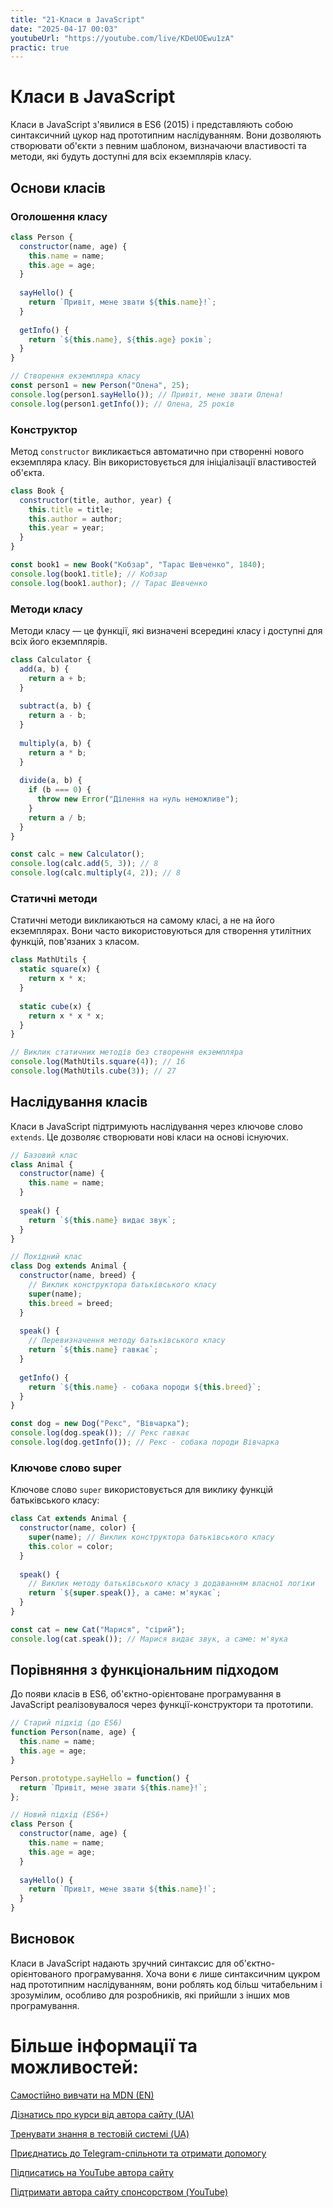 ```yaml
---
title: "21-Класи в JavaScript"
date: "2025-04-17 00:03"
youtubeUrl: "https://youtube.com/live/KDeUOEwu1zA"
practic: true
---
```

# Класи в JavaScript

Класи в JavaScript з'явилися в ES6 (2015) і представляють собою синтаксичний цукор над прототипним наслідуванням. Вони дозволяють створювати об'єкти з певним шаблоном, визначаючи властивості та методи, які будуть доступні для всіх екземплярів класу.

## Основи класів

### Оголошення класу

```javascript
class Person {
  constructor(name, age) {
    this.name = name;
    this.age = age;
  }
  
  sayHello() {
    return `Привіт, мене звати ${this.name}!`;
  }
  
  getInfo() {
    return `${this.name}, ${this.age} років`;
  }
}

// Створення екземпляра класу
const person1 = new Person("Олена", 25);
console.log(person1.sayHello()); // Привіт, мене звати Олена!
console.log(person1.getInfo()); // Олена, 25 років
```

### Конструктор

Метод `constructor` викликається автоматично при створенні нового екземпляра класу. Він використовується для ініціалізації властивостей об'єкта.

```javascript
class Book {
  constructor(title, author, year) {
    this.title = title;
    this.author = author;
    this.year = year;
  }
}

const book1 = new Book("Кобзар", "Тарас Шевченко", 1840);
console.log(book1.title); // Кобзар
console.log(book1.author); // Тарас Шевченко
```

### Методи класу

Методи класу — це функції, які визначені всередині класу і доступні для всіх його екземплярів.

```javascript
class Calculator {
  add(a, b) {
    return a + b;
  }
  
  subtract(a, b) {
    return a - b;
  }
  
  multiply(a, b) {
    return a * b;
  }
  
  divide(a, b) {
    if (b === 0) {
      throw new Error("Ділення на нуль неможливе");
    }
    return a / b;
  }
}

const calc = new Calculator();
console.log(calc.add(5, 3)); // 8
console.log(calc.multiply(4, 2)); // 8
```

### Статичні методи

Статичні методи викликаються на самому класі, а не на його екземплярах. Вони часто використовуються для створення утилітних функцій, пов'язаних з класом.

```javascript
class MathUtils {
  static square(x) {
    return x * x;
  }
  
  static cube(x) {
    return x * x * x;
  }
}

// Виклик статичних методів без створення екземпляра
console.log(MathUtils.square(4)); // 16
console.log(MathUtils.cube(3)); // 27
```

## Наслідування класів

Класи в JavaScript підтримують наслідування через ключове слово `extends`. Це дозволяє створювати нові класи на основі існуючих.

```javascript
// Базовий клас
class Animal {
  constructor(name) {
    this.name = name;
  }
  
  speak() {
    return `${this.name} видає звук`;
  }
}

// Похідний клас
class Dog extends Animal {
  constructor(name, breed) {
    // Виклик конструктора батьківського класу
    super(name);
    this.breed = breed;
  }
  
  speak() {
    // Перевизначення методу батьківського класу
    return `${this.name} гавкає`;
  }
  
  getInfo() {
    return `${this.name} - собака породи ${this.breed}`;
  }
}

const dog = new Dog("Рекс", "Вівчарка");
console.log(dog.speak()); // Рекс гавкає
console.log(dog.getInfo()); // Рекс - собака породи Вівчарка
```

### Ключове слово super

Ключове слово `super` використовується для виклику функцій батьківського класу:

```javascript
class Cat extends Animal {
  constructor(name, color) {
    super(name); // Виклик конструктора батьківського класу
    this.color = color;
  }
  
  speak() {
    // Виклик методу батьківського класу з додаванням власної логіки
    return `${super.speak()}, а саме: м'яукає`;
  }
}

const cat = new Cat("Марися", "сірий");
console.log(cat.speak()); // Марися видає звук, а саме: м'яука
```

## Порівняння з функціональним підходом

До появи класів в ES6, об'єктно-орієнтоване програмування в JavaScript реалізовувалося через функції-конструктори та прототипи.

```javascript
// Старий підхід (до ES6)
function Person(name, age) {
  this.name = name;
  this.age = age;
}

Person.prototype.sayHello = function() {
  return `Привіт, мене звати ${this.name}!`;
};

// Новий підхід (ES6+)
class Person {
  constructor(name, age) {
    this.name = name;
    this.age = age;
  }
  
  sayHello() {
    return `Привіт, мене звати ${this.name}!`;
  }
}
```

## Висновок

Класи в JavaScript надають зручний синтаксис для об'єктно-орієнтованого програмування. Хоча вони є лише синтаксичним цукром над прототипним наслідуванням, вони роблять код більш читабельним і зрозумілим, особливо для розробників, які прийшли з інших мов програмування.

# Більше інформації та можливостей:

[Самостійно вивчати на MDN (EN)](https://developer.mozilla.org/en-US/docs/Web/JavaScript/Reference/Classes)

[Дізнатись про курси від автора сайту (UA)](https://learningtogetherua.github.io/courses/)

[Тренувати знання в тестовій системі (UA)](https://testeducatorua.github.io/itest/)

[Приєднатись до Telegram-спільноти та отримати допомогу](https://t.me/profrontendua)

[Підписатись на YouTube автора сайту](https://www.youtube.com/@itmentor)

[Підтримати автора сайту спонсорством (YouTube)](https://www.youtube.com/channel/UCo8KNXmB8Yb_07FzwCL6HgQ/join)
